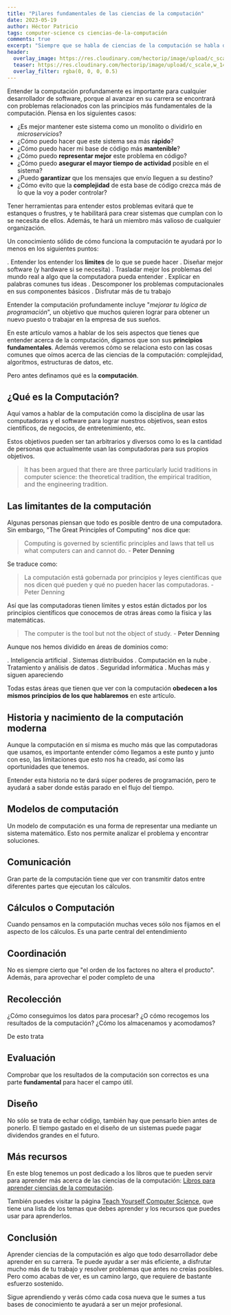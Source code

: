 ```yaml
---
title: "Pilares fundamentales de las ciencias de la computación"
date: 2023-05-19
author: Héctor Patricio
tags: computer-science cs ciencias-de-la-computación
comments: true
excerpt: "Siempre que se habla de ciencias de la computación se habla de complejidad, algoritmos, etc. Pero hay cosas más importantes que tenemos que comprender."
header:
  overlay_image: https://res.cloudinary.com/hectorip/image/upload/c_scale,w_1400/v1684557119/IMG_3866_xtomdi.jpg
  teaser: https://res.cloudinary.com/hectorip/image/upload/c_scale,w_1400/v1684557119/IMG_3866_xtomdi.jpg
  overlay_filter: rgba(0, 0, 0, 0.5)
---
```


Entender la computación profundamente es importante para cualquier desarrollador de software, porque al avanzar en su carrera se encontrará con problemas relacionados con las principios más fundamentales de la computación. Piensa en los siguientes casos:

- ¿Es mejor mantener este sistema como un monolito o dividirlo en _microservicios_?
- ¿Cómo puedo hacer que este sistema sea más **rápido**?
- ¿Cómo puedo hacer mi base de código más **mantenible**?
- ¿Cómo puedo **representar mejor** este problema en código?
- ¿Cómo puedo **asegurar el mayor tiempo de actividad** posible en el sistema?
- ¿Puedo **garantizar** que los mensajes que envío lleguen a su destino?
- ¿Cómo evito que la **complejidad** de esta base de código crezca más de lo que la voy a poder controlar?

Tener herramientas para entender estos problemas evitará que te estanques o frustres, y te habilitará para crear sistemas que cumplan con lo se necesita de ellos. Además, te hará un miembro más valioso de cualquier organización.

Un conocimiento sólido de cómo funciona la computación te ayudará por lo menos en los siguientes puntos:

 . Entender los entender los **límites** de lo que se puede hacer
 . Diseñar mejor software (y hardware si se necesita)
 . Trasladar mejor los problemas del mundo real a algo que la computadora pueda entender
 . Explicar en palabras comunes tus ideas
 . Descomponer los problemas computacionales en sus componentes básicos
 . Disfrutar más de tu trabajo

Entender la computación profundamente incluye "_mejorar tu lógica de programación_", un objetivo que muchos quieren lograr para obtener un nuevo puesto o trabajar en la empresa de sus sueños.

En este artículo vamos a hablar de los seis aspectos que tienes que entender acerca de la computación, digamos que son sus **principios fundamentales**. Además veremos cómo se relaciona esto con las cosas comunes que oímos acerca de las ciencias de la computación: complejidad, algoritmos, estructuras de datos, etc.

Pero antes definamos qué es la **computación**.

## ¿Qué es la Computación?

Aquí vamos a hablar de la computación como la disciplina de usar las computadoras y el software para lograr nuestros objetivos, sean estos científicos, de negocios, de entretenimiento, etc.

Estos objetivos pueden ser tan arbitrarios y diversos como lo es la cantidad de personas que actualmente usan las computadoras para sus propios objetivos.

> It has been argued that there are three particularly lucid traditions in computer science: the theoretical tradition, the empirical tradition, and the engineering tradition.



## Las limitantes de la computación

Algunas personas piensan que todo es posible dentro de una computadora. Sin embargo, "The Great Principles of Computing" nos dice que:

> Computing is governed by scientific principles and laws that tell us what computers can and cannot do. - **Peter Denning**

Se traduce como:

> La computación está gobernada por principios y leyes científicas que nos dicen qué pueden y qué no pueden hacer las computadoras. - Peter Denning

Así que las computadoras tienen límites y estos están dictados por los principios científicos que conocemos de otras áreas como la física y las matemáticas.

> The computer is the tool but not the object of study. - **Peter Denning**

Aunque nos hemos dividido en áreas de dominios como:

. Inteligencia artificial
. Sistemas distribuidos
. Computación en la nube
. Tratamiento y análisis de datos
. Seguridad informática
. Muchas más y siguen apareciendo

Todas estas áreas que tienen que ver con la computación **obedecen a los mismos principios de los que hablaremos** en este artículo.

## Historia y nacimiento de la computación moderna

Aunque la computación en sí misma es mucho más que las computadoras que usamos, es importante entender cómo llegamos a este punto y junto con eso, las limitaciones que esto nos ha creado, así como las oportunidades que tenemos.

Entender esta historia no te dará súper poderes de programación, pero te ayudará a saber donde estás parado en el flujo del tiempo.

## Modelos de computación

Un modelo de computación es una forma de representar una  mediante un sistema matemático. Esto nos permite analizar el problema y encontrar soluciones.

## Comunicación

Gran parte de la computación tiene que ver con transmitir datos entre diferentes partes que ejecutan los cálculos.

## Cálculos o Computación

Cuando pensamos en la computación muchas veces sólo nos fijamos en el aspecto de los cálculos. Es una parte central del entendimiento

## Coordinación

No es siempre cierto que "el orden de los factores no altera el producto". Además, para aprovechar el poder completo de una

## Recolección

¿Cómo conseguimos los datos para procesar? ¿O cómo recogemos los resultados de la computación? ¿Cómo los almacenamos y acomodamos?

De esto trata

## Evaluación

Comprobar que los resultados de la computación son correctos es una parte **fundamental** para hacer el campo útil.

## Diseño

No sólo se trata de echar código, también hay que pensarlo bien antes de ponerlo. El tiempo gastado en el diseño de un sistemas puede pagar dividendos grandes en el futuro.

## Más recursos

En  este blog tenemos un post dedicado a los libros que te pueden servir para aprender más acerca de las ciencias de la computación: [Libros para aprender ciencias de la computación](https://blog.thedojo.mx/2023/05/13/libros-que-todo-desarrollador-de-software-deberia-leer-cs.html).

También puedes visitar la página [Teach Yourself Computer Science](https://teachyourselfcs.com/), que tiene una lista de los temas que debes aprender y los recursos que puedes usar para aprenderlos.

## Conclusión

Aprender ciencias de la computación es algo que todo desarrollador debe aprender en su carrera. Te puede ayudar a ser más eficiente, a disfrutar mucho más de tu trabajo y resolver problemas que antes no creías posibles. Pero como acabas de ver, es un camino largo, que requiere de bastante esfuerzo sostenido.

Sigue aprendiendo y verás cómo cada cosa nueva que le sumes a tus bases de conocimiento te ayudará a ser un mejor profesional.
